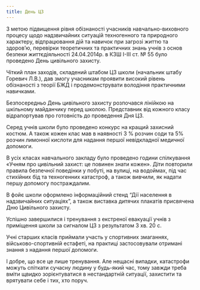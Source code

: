```yaml
---
title: День ЦЗ
---
```


З метою підвищення рівня обізнаності учасників навчально-виховного процесу щодо надзвичайних ситуацій техногенного та природного характеру, відпрацювання дій та навичок при загрозі життю та здоров’ю, перевірки теоретичних та практичних знань учнів з основ безпеки життєдіяльності 24.04.2014р. в КЗШ І-ІІІ ст. № 55 було проведено День цивільного захисту.

Чіткий план заходів, складений штабом ЦЗ школи (начальник штабу Горевич Л.В.), дав змогу учасникам проявити високий рівень обізнаності з теорії БЖД і продемонструвати володіння практичними навичками.

Безпосередньо День цивільного захисту розпочався лінійкою на шкільному майданчику перед школою. Представник від кожного класу відрапортував про готовність до проведення Дня ЦЗ.

<slideshow id="_/72157648764875990" />

Серед учнів школи було проведено конкурс на кращий захисний костюм. А також кожен клас мав в наявності 3 % розчин соди та 5% розчин лимонної кислоти для надання першої невідкладної медичної допомоги.

<slideshow id="_/72157648757768179" />

В усіх класах навчального закладу було проведено години спілкування «Учням про цивільний захист: це повинен знати кожен». Діти повторили правила безпечної поведінки у побуті, на вулиці, на водоймах, під час стихійних бід та техногенних катастроф, а також вивчили, як надати першу допомогу постраждалим.

<slideshow id="_/72157649177074195" />

В фойє школи оформлено інформаційний стенд “Дії населення в надзвичайних ситуаціях”, а також виставка дитячих плакатів присвячена Дню Цивільного захисту.

<slideshow id="_/72157649164151851" />

Успішно завершилися і тренування з екстреної евакуації учнів з приміщення школи за сигналом ЦЗ з результатом 3 хв. 20 с.

<slideshow id="_/72157648757271737" />

Учні старших класів приймали участь у спортивних змаганнях, військово-спортивній естафеті, на практиці застосовували отримані знання з надання першої допомоги.

<slideshow id="_/72157648757771469" />

І добре, що все це лише тренування. Але нещасні випадки, катастрофи можуть спіткати сучасну людину у будь-який час, тому завжди треба вміти щвидко зорієнтуватися в нестандартній ситуації, захистити та врятувати себе і тих, хто поруч.

